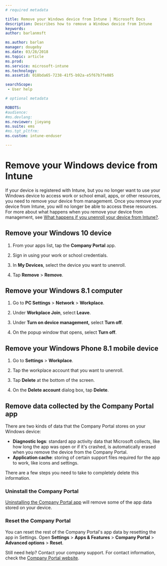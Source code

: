 ```yaml
---
# required metadata

title: Remove your Windows device from Intune | Microsoft Docs
description: Describes how to remove a Windows device from Intune
keywords:
author: barlanmsft

ms.author: barlan
manager: dougeby
ms.date: 03/28/2018
ms.topic: article
ms.prod:
ms.service: microsoft-intune
ms.technology:
ms.assetid: 018bda65-7238-41f5-b92a-e5f67b7fe085

searchScope:
 - User help

# optional metadata

ROBOTS:   
#audience:
#ms.devlang:
ms.reviewer: jieyang
ms.suite: ems
#ms.tgt_pltfrm:
ms.custom: intune-enduser

---
```



# Remove your Windows device from Intune

If your device is registered with Intune, but you no longer want to use your Windows device to access work or school email, apps, or other resources, you need to remove your device from management. Once you remove your device from Intune, you will no longer be able to access these resources. For more about what happens when you remove your device from management, see [What happens if you unenroll your device from Intune?](what-happens-if-you-unenroll-your-device-from-intune-windows.md).

## Remove your Windows 10 device

1.  From your apps list, tap the **Company Portal** app.

2.  Sign in using your work or school credentials.

3.  In **My Devices**, select the device you want to unenroll.

4.  Tap **Remove** &gt; **Remove**.

## Remove your Windows 8.1 computer

1.  Go to **PC Settings** &gt; **Network** &gt; **Workplace**.

2.  Under **Workplace Join**, select **Leave**.

3.  Under **Turn on device management,** select **Turn off**.

4.  On the popup window that opens, select **Turn off**.

## Remove your Windows Phone 8.1 mobile device

1.  Go to **Settings** &gt; **Workplace**.

2.  Tap the workplace account that you want to unenroll.

3.  Tap **Delete** at the bottom of the screen.

4.  On the **Delete account** dialog box, tap **Delete**.

## Remove data collected by the Company Portal app

There are two kinds of data that the Company Portal stores on your Windows device:

-	**Diagnostic logs**: standard app activity data that Microsoft collects, like how long the app was open or if it's crashed, is automatically erased when you remove the device from the Company Portal.
-	**Application cache**: storing of certain support files required for the app to work, like icons and settings.

There are a few steps you need to take to completely delete this information.

### Uninstall the Company Portal  

[Uninstalling the Company Portal app](https://support.microsoft.com/help/4028003/windows-10-uninstall-apps-and-programs) will remove some of the app data stored on your device.  

### Reset the Company Portal

You can reset the rest of the Company Portal's app data by resetting the app in Settings. Open **Settings** > **Apps & Features** > **Company Portal** > **Advanced options** > **Reset**.


Still need help? Contact your company support. For contact information, check the [Company Portal website](https://portal.manage.microsoft.com#HelpDeskDialog).
